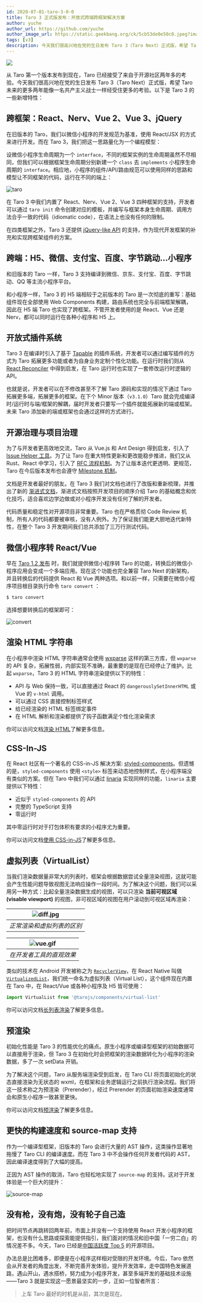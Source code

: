 ```yaml
---
id: 2020-07-01-taro-3-0-0
title: Taro 3 正式版发布：开放式跨端跨框架解决方案
author: yuche
author_url: https://github.com/yuche
author_image_url: https://static.geekbang.org/ck/5cb53de0e50c0.jpeg?imageView2/0/w/800
tags: [v3]
description: 今天我们很高兴地在党的生日发布 Taro 3（Taro Next）正式版，希望 Taro 未来的更多两年能像一名共产主义战士一样经受住更多的考验。
---
```


![](https://img13.360buyimg.com/ling/jfs/t1/134284/22/3425/2134519/5efb3a62Ef5a42a26/a2c2c9a6d62cd391.png)

从 Taro 第一个版本发布到现在，Taro 已经接受了来自于开源社区两年多的考验。今天我们很高兴地在党的生日发布 Taro 3（Taro Next）正式版，希望 Taro 未来的更多两年能像一名共产主义战士一样经受住更多的考验。以下是 Taro 3 的一些新增特性：

<!--truncate-->

## 跨框架：React、Nerv、Vue 2、Vue 3、jQuery

在旧版本的 Taro，我们以微信小程序的开发规范为基准，使用 React/JSX 的方式来进行开发。而在 Taro 3，我们把这一思路量化为一个编程模型：

设微信小程序生命周期为一个 `interface`，不同的框架实例的生命周期虽然不尽相同，但我们可以根据框架生命周期分别新建一个 `class` 去 `implements` 小程序生命周期的 `interface`。相应地，小程序的组件/API/路由规范可以使用同样的思路和模型让不同框架的代码，运行在不同的端上：

![taro](https://storage.jd.com/taro-source/taro-docs/WechatIMG1393.png)

在 Taro 3 中我们内置了 React、Nerv、Vue 2、Vue 3 四种框架的支持，开发者可以通过 `taro init` 命令创建对应的模板，并编写与框架本身生命周期、调用方法合乎一致的代码（idiomatic code），在语法上也没有任何的限制。

在四类框架之外，Taro 3 还提供 [jQuery-like API](https://docs.taro.zone/taro/docs/jquery-like) 的支持，作为现代开发框架的补充和实现跨框架组件的方案。

## 跨端：H5、微信、支付宝、百度、字节跳动...小程序

和旧版本的 Taro 一样，Taro 3 支持编译到微信、京东、支付宝、百度、字节跳动、QQ 等主流小程序平台。

和小程序一样，Taro 3 的 H5 端相较于之前版本的 Taro 是一次彻底的重写：基础组件现在全部使用 Web Components 构建，路由系统也完全与前端框架解耦，因此在 H5 端 Taro 也实现了跨框架。不管开发者使用的是 React、Vue 还是 Nerv，都可以同时运行在各种小程序和 H5 上。


## 开放式插件系统

Taro 3 在编译时引入了基于 [Tapable](https://github.com/webpack/tapable) 的插件系统，开发者可以通过编写插件的方式为 Taro 拓展更多功能或者为自身业务定制个性化功能。在运行时我们则从 [React Reconciler](https://github.com/facebook/react/tree/master/packages/react-reconciler) 中得到启发，在 Taro 运行时也实现了一套修改运行时逻辑的 API。

也就是说，开发者可以在不修改甚至不了解 Taro 源码和实现的情况下通过 Taro 拓展更多端，拓展更多的框架。在下个 Minor 版本（`v3.1.0`）Taro 就会完成编译时/运行时与端/框架的解耦，届时开发者只要写一个插件就能拓展新的端或框架。未来 Taro 添加新的端或框架也会通过这样的方式进行。

## 开源治理与项目治理

为了与开发者更高效地交流，Taro 从 Vue.js 和 Ant Design 得到启发，引入了 [Issue Helper 工具](https://nervjs.github.io/taro-issue-helper/)。为了让 Taro 在重大特性更新和更改能稳步推进，我们又从 Rust、React 中学习，引入了 [RFC 流程机制](https://github.com/NervJS/taro-rfcs)。为了让版本迭代更透明、更规范，Taro 在今后版本发布也会遵守 [Milestone 机制](https://github.com/NervJS/taro/milestones?direction=asc&sort=due_date)。

文档是开发者最好的朋友。在 Taro 3 我们对文档也进行了改版和重新梳理，并推出了新的 [渐进式文档]()，渐进式文档按照开发项目的顺序介绍 Taro 的基础概念和优化技巧，适合喜欢边学边做或对小程序开发没有任何了解的开发者。

代码质量和稳定性对开源项目非常重要。Taro 也在严格贯彻 Code Review 机制，所有人的代码都要被审核，没有人例外。为了保证我们能更大胆地迭代新特性，在整个 Taro 3 开发期间我们总共添加了三万行测试代码。

## 微信小程序转 React/Vue
早在 [Taro 1.2 发布](https://aotu.io/notes/2018/12/17/taro-1-2/) 时，我们就提供微信小程序转 Taro 的功能，转换后的微信小程序应用会变成一个多端应用。现在这个功能也完全兼容 Taro Next 的新架构，并且转换后的代码提供 React 和 Vue 两种选项。和以前一样，只需要在微信小程序项目根目录执行命令 `taro convert` ：

```bash
$ taro convert
```

选择想要转换后的框架即可：

![convert](https://storage.jd.com/taro-resource/convert.jpg)

## 渲染 HTML 字符串
在小程序中渲染 HTML 字符串通常会使用 [wxparse](https://github.com/icindy/wxParse) 这样的第三方库，但 `wxparse` 的 API 复杂，拓展性弱，内部实现不准确，最重要的是现在已经停止了维护。比起 `wxparse`，Taro 3 的 HTML 字符串渲染提供以下的特性：

* API 与 Web 保持一致，可以直接通过 React 的 `dangerouslySetInnerHTML` 或 Vue 的 `v-html` 调用。
* 可以通过 CSS 直接控制标签样式
* 给已经渲染的 HTML 标签绑定事件
* 在 HTML 解析和渲染都提供了钩子函数满足个性化渲染需求

你可以访问文档[渲染 HTML](https://docs.taro.zone/taro/docs/html)了解更多信息。

## CSS-In-JS
在 React 社区有一个著名的 CSS-in-JS 解决方案: [styled-components](https://github.com/styled-components/styled-components)。但遗憾的是，`styled-components` 使用 `<style>` 标签来动态地控制样式，在小程序端没有类似的方案。但在 Taro 中我们可以通过 [linaria](https://github.com/callstack/linaria) 实现同样的功能，`linaria` 主要提供以下特性：

* 近似于 `styled-components` 的 API
* 完整的 TypeScript 支持
* 零运行时

其中零运行时对于打包体积有要求的小程序尤为重要。

你可以访问文档[使用 CSS-in-JS](https://docs.taro.zone/taro/docs/css-in-js)了解更多信息。

## 虚拟列表（VirtualList）
当我们渲染数据量非常大的列表时，框架会根据数据尝试全量渲染视图，这就可能会产生性能问题导致视图无法响应操作一段时间。为了解决这个问题，我们可以采用另一种方式：比起全量渲染数据生成的视图，可以只渲染 **当前可视区域(visable viewport)** 的视图，非可视区域的视图在用户滚动到可视区域再渲染：


| ![diff.jpg](https://storage.jd.com/taro-resource/difference-in-scrolling.jpg) | 
|:--:| 
| *正常渲染和虚拟列表的区别* |

| ![vue.gif](https://storage.jd.com/taro-resource/vue.gif) | 
|:--:| 
| *在开发者工具的直观效果* |


类似的技术在 Android 开发被称之为 [`RecyclerView`](https://developer.android.com/reference/android/support/v7/widget/RecyclerView)，在 React Native 叫做 [`VirtualizedList`](https://reactnative.dev/docs/virtualizedlist)，我们统一命名为虚拟列表（Virtual List），这个组件现在内置在 Taro 中，在 React/Vue 或各种小程序及 H5 皆可使用：

```js
import VirtualList from '@tarojs/components/virtual-list'
```

你可以访问文档[长列表渲染](https://docs.taro.zone/taro/docs/virtual-list.html)了解更多信息。

## 预渲染

初始化性能是 Taro 3 的性能优化的痛点。原生小程序或编译型框架的初始数据可以直接用于渲染，但 Taro 3 在初始化时会把框架的渲染数据转化为小程序的渲染数据，多了一次 setData 开销。

为了解决这个问题，Taro 从服务端渲染受到启发，在 Taro CLI 将页面初始化的状态直接渲染为无状态的 wxml，在框架和业务逻辑运行之前执行渲染流程。我们将这一技术称之为预渲染（Prerender），经过 Prerender 的页面初始渲染速度通常会和原生小程序一致甚至更快。

你可以访问文档[预渲染](https://docs.taro.zone/taro/docs/prerender)了解更多信息。

## 更快的构建速度和 source-map 支持

作为一个编译型框架，旧版本的 Taro 会进行大量的 AST 操作，这类操作显著地拖慢了 Taro CLI 的编译速度。而在 Taro 3 中不会操作任何开发者代码的 AST，因此编译速度得到了大幅的提高。

正因为 AST 操作的取消，Taro 也轻松地实现了 `source-map` 的支持。这对于开发体验是一个巨大的提升：

![source-map](https://storage.jd.com/taro-source/taro-docs/WechatIMG1402.png)

## 没有枪，没有炮，没有轮子自己造

把时间节点再跳转回两年前，市面上并没有一个支持使用 React 开发小程序的框架，也没有什么思路或探索能提供指引，我们面对的情况和旧中国「一穷二白」的情况差不多。今天，Taro 已经是[中国活跃度 Top 5](https://www.infoq.cn/article/dCY0AHH71rBBjq3pIfh7) 的开源项目。

办法总是比困难多，即便是在小程序这样相对受限的开发环境。今后，Taro 依然会从开发者的角度出发，不断完善开发体验，提升开发效率，走中国特色发展道路，遇山开山，遇水搭桥，努力成为小程序开发，甚至多端开发的基础技术设施——Taro 3 就是实现这一愿景最坚实的一步，正如一位智者所言：

> 上车 Taro 最好的时机是从前，其次是现在。
